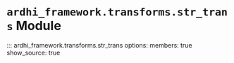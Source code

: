 # `ardhi_framework.transforms.str_trans` Module

::: ardhi_framework.transforms.str_trans
    options:
      members: true
      show_source: true
